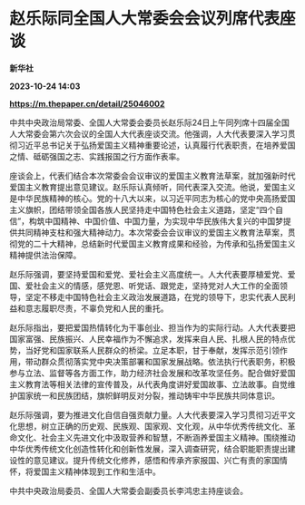 # 赵乐际同全国人大常委会会议列席代表座谈
**新华社**

**2023-10-24 14:03**

**https://m.thepaper.cn/detail/25046002**

中共中央政治局常委、全国人大常委会委员长赵乐际24日上午同列席十四届全国人大常委会第六次会议的全国人大代表座谈交流。他强调，人大代表要深入学习贯彻习近平总书记关于弘扬爱国主义精神重要论述，认真履行代表职责，在培养爱国之情、砥砺强国之志、实践报国之行方面作表率。

座谈会上，代表们结合本次常委会会议审议的爱国主义教育法草案，就加强新时代爱国主义教育提出意见建议。赵乐际认真倾听，同代表深入交流。他说，爱国主义是中华民族精神的核心。党的十八大以来，以习近平同志为核心的党中央高扬爱国主义旗帜，团结带领全国各族人民坚持走中国特色社会主义道路，坚定“四个自信”，构筑中国精神、中国价值、中国力量，为实现中华民族伟大复兴的中国梦提供共同精神支柱和强大精神动力。本次常委会会议审议的爱国主义教育法草案，贯彻党的二十大精神，总结新时代爱国主义教育成果和经验，为传承和弘扬爱国主义精神提供法治保障。

赵乐际强调，要坚持爱国和爱党、爱社会主义高度统一。人大代表要厚植爱党、爱国、爱社会主义的情感，感党恩、听党话、跟党走，坚持党对人大工作的全面领导，坚定不移走中国特色社会主义政治发展道路，在党的领导下，忠实代表人民利益和意志履职尽责，不辜负党和人民的重托。

赵乐际指出，要把爱国热情转化为干事创业、担当作为的实际行动。人大代表要把国家富强、民族振兴、人民幸福作为不懈追求，发挥来自人民、扎根人民的特点优势，当好党和国家联系人民群众的桥梁。立足本职，甘于奉献，发挥示范引领作用，带动群众贯彻落实党中央决策部署和国家发展战略。依法执行代表职务，积极参与立法、监督等各方面工作，助力经济社会发展和改革攻坚任务。配合做好爱国主义教育法等相关法律的宣传普及，从代表角度讲好爱国故事、立法故事。自觉维护国家统一和民族团结，旗帜鲜明反对分裂，推动铸牢中华民族共同体意识。

赵乐际强调，要为推进文化自信自强贡献力量。人大代表要深入学习贯彻习近平文化思想，树立正确的历史观、民族观、国家观、文化观，从中华优秀传统文化、革命文化、社会主义先进文化中汲取营养和智慧，不断涵养爱国主义精神。围绕推动中华优秀传统文化创造性转化和创新性发展，深入调查研究，结合职能职责提出建设性的意见建议。提升传统文化修养，感悟和传承齐家报国、兴亡有责的家国情怀，将爱国主义精神体现到工作和生活中。

中共中央政治局委员、全国人大常委会副委员长李鸿忠主持座谈会。